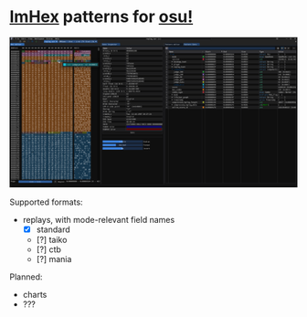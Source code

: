 # [ImHex](https://github.com/WerWolv/ImHex) patterns for [osu!](https://osu.ppy.sh)

![screenshot showing highlighted semantic data](images/demo-replay-full.png)

Supported formats:
- replays, with mode-relevant field names
  - [x] standard
  - [?] taiko
  - [?] ctb
  - [?] mania

Planned:
- charts
- ???
